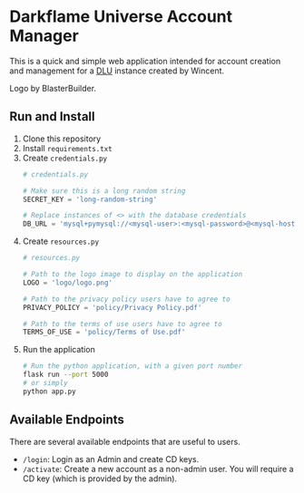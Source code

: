 # Darkflame Universe Account Manager

This is a quick and simple web application intended for account creation and management for a [DLU](https://github.com/DarkflameUniverse/DarkflameServer) instance created by Wincent.

Logo by BlasterBuilder.

## Run and Install 
1. Clone this repository
2. Install `requirements.txt`
3. Create `credentials.py`
    ```py
    # credentials.py

    # Make sure this is a long random string
    SECRET_KEY = 'long-random-string'

    # Replace instances of <> with the database credentials
    DB_URL = 'mysql+pymysql://<mysql-user>:<mysql-password>@<mysql-host>/<mysql-database>'
    ```
4. Create `resources.py`
    ```py
    # resources.py

    # Path to the logo image to display on the application
    LOGO = 'logo/logo.png'

    # Path to the privacy policy users have to agree to
    PRIVACY_POLICY = 'policy/Privacy Policy.pdf'

    # Path to the terms of use users have to agree to
    TERMS_OF_USE = 'policy/Terms of Use.pdf'
    ```
5. Run the application
    ```sh
    # Run the python application, with a given port number
    flask run --port 5000
    # or simply
    python app.py
    ```

## Available Endpoints

There are several available endpoints that are useful to users.
- `/login`: Login as an Admin and create CD keys.
- `/activate`: Create a new account as a non-admin user. You will require a CD key (which is provided by the admin).
